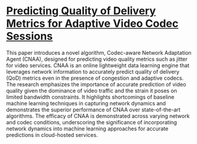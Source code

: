 # [Predicting Quality of Delivery Metrics for Adaptive Video Codec Sessions](https://ieeexplore.ieee.org/abstract/document/9335813)

This paper introduces a novel algorithm, Codec-aware Network Adaptation Agent (CNAA), designed for predicting video quality metrics such as jitter for video services. CNAA is an online lightweight data learning engine that leverages network information to accurately predict quality of delivery (QoD) metrics even in the presence of congestion and adaptive codecs. The research emphasizes the importance of accurate prediction of video quality given the dominance of video traffic and the strain it poses on limited bandwidth constraints. It highlights shortcomings of baseline machine learning techniques in capturing network dynamics and demonstrates the superior performance of CNAA over state-of-the-art algorithms. The efficacy of CNAA is demonstrated across varying network and codec conditions, underscoring the significance of incorporating network dynamics into machine learning approaches for accurate predictions in cloud-hosted services.
